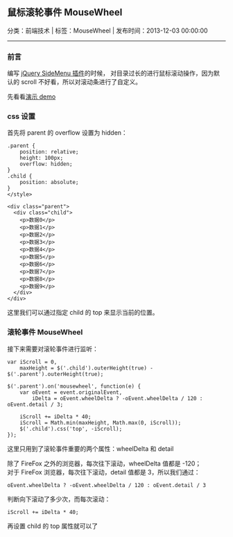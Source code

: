 ## 鼠标滚轮事件 MouseWheel

分类：前端技术 | 标签：MouseWheel | 发布时间：2013-12-03 00:00:00

___

### 前言

编写 [jQuery SideMenu 插件](https://github.com/wenzhixin/side-menu)的时候，
对目录过长的进行鼠标滚动操作，因为默认的 scroll 不好看，所以对滚动条进行了自定义。

先看看[演示 demo](/demos/mousewheel.html)

### css 设置

首先将 parent 的 overflow 设置为 hidden：
```
.parent {
	position: relative;
    height: 100px;
	overflow: hidden;
}
.child {
    position: absolute;
}
</style>

<div class="parent">
  <div class="child">
    <p>数据0</p>
    <p>数据1</p>
    <p>数据2</p>
    <p>数据3</p>
    <p>数据4</p>
    <p>数据5</p>
    <p>数据6</p>
    <p>数据7</p>
    <p>数据8</p>
    <p>数据9</p>
  </div>
</div>
```
这里我们可以通过指定 child 的 top 来显示当前的位置。

### 滚轮事件 MouseWheel

接下来需要对滚轮事件进行监听：
```
var iScroll = 0,
    maxHeight = $('.child').outerHeight(true) - $('.parent').outerHeight(true);
    
$('.parent').on('mousewheel', function(e) {
	var oEvent = event.originalEvent,
        iDelta = oEvent.wheelDelta ? -oEvent.wheelDelta / 120 : oEvent.detail / 3;
        
    iScroll += iDelta * 40;
    iScroll = Math.min(maxHeight, Math.max(0, iScroll));
    $('.child').css('top', -iScroll);
});
```
这里只用到了滚轮事件重要的两个属性：wheelDelta 和 detail

除了 FireFox 之外的浏览器，每次往下滚动，wheelDelta 值都是 -120；  
对于 FireFox 浏览器，每次往下滚动，detail 值都是 3，所以我们通过：
```
oEvent.wheelDelta ? -oEvent.wheelDelta / 120 : oEvent.detail / 3
```
判断向下滚动了多少次，而每次滚动：
```
iScroll += iDelta * 40;
```
再设置 child 的 top 属性就可以了